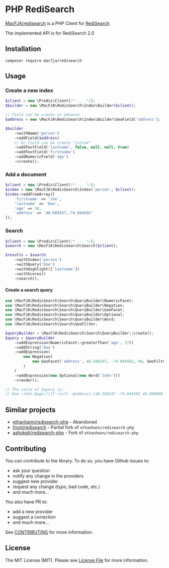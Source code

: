 # PHP RediSearch

[MacFJA/redisearch](https://packagist.org/packages/macfja/redisearch) is a PHP Client for [RediSearch](https://oss.redislabs.com/redisearch/).

The implemented API is for RediSearch 2.0

## Installation

```
composer require macfja/redisearch
```

## Usage

### Create a new index

```php
$client = new \Predis\Client(/* ... */);
$builder = new \MacFJA\RedisSearch\Index\Builder($client);

// Field can be create in advance
$address = new \MacFJA\RedisSearch\Index\Builder\GeoField('address');

$builder
    ->withName('person')
    ->addField($address)
    // Or field can be create "inline"
    ->addTextField('lastname', false, null, null, true)
    ->addTextField('firstname')
    ->addNumericField('age')
    ->create();
```

### Add a document

```php
$client = new \Predis\Client(/* ... */);
$index = new \MacFJA\RedisSearch\Index('person', $client);
$index->addFromArray([
    'firstname' => 'Joe',
    'lastname' => 'Doe',
    'age' => 30,
    'address' => '40.689247,-74.044502'
]);
```

### Search

```php
$client = new \Predis\Client(/* ... */);
$search = new \MacFJA\RedisSearch\Search($client);

$results = $search
    ->withIndex('person')
    ->withQuery('Doe')
    ->withHighlight(['lastname'])
    ->withScores()
    ->search();
```

#### Create a search query

```php
use \MacFJA\RedisSearch\Search\QueryBuilder\NumericFacet;
use \MacFJA\RedisSearch\Search\QueryBuilder\Negation;
use \MacFJA\RedisSearch\Search\QueryBuilder\GeoFacet;
use \MacFJA\RedisSearch\Search\QueryBuilder\Optional;
use \MacFJA\RedisSearch\Search\QueryBuilder\Word;
use \MacFJA\RedisSearch\Search\GeoFilter;

$queryBuilder = \MacFJA\RedisSearch\Search\QueryBuilder::create();
$query = $queryBuilder
    ->addExpression(NumericFacet::greaterThan('age', 17))
    ->addString('Doe')
    ->addExpression(
        new Negation(
            new GeoFacet('address', 40.589247, -74.044502, 40, GeoFilter::UNIT_KILOMETERS)
        )
    )
    ->addExpression(new Optional(new Word('John')))
    ->render();

// The value of $query is:
// Doe ~John @age:[(17 +inf] -@address:[40.589247 -74.044502 40.000000 km]
```

## Similar projects

- [ethanhann/redisearch-php](https://packagist.org/packages/ethanhann/redisearch-php) - Abandoned
- [front/redisearch](https://packagist.org/packages/front/redisearch) - Partial fork of `ethanhann/redisearch-php`
- [ashokgit/redisearch-php](https://packagist.org/packages/ashokgit/redisearch-php) - Fork of `ethanhann/redisearch-php`

## Contributing

You can contribute to the library.
To do so, you have Github issues to:
 - ask your question
 - notify any change in the providers
 - suggest new provider
 - request any change (typo, bad code, etc.)
 - and much more...

You also have PR to:
 - add a new provider
 - suggest a correction
 - and much more... 
 
See [CONTRIBUTING](CONTRIBUTING.md) for more information.

## License

The MIT License (MIT). Please see [License File](LICENSE.md) for more information.